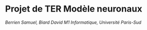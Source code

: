 # Projet de TER Modèle neuronaux
_Berrien Samuel, Biard David_
_M1 Informatique, Université Paris-Sud_
